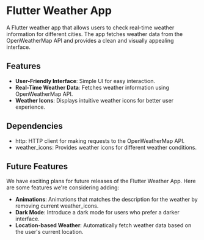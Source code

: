 # Flutter Weather App

A Flutter weather app that allows users to check real-time weather information for different cities. The app fetches weather data from the OpenWeatherMap API and provides a clean and visually appealing interface.

## Features

- **User-Friendly Interface**: Simple UI for easy interaction.
- **Real-Time Weather Data**: Fetches weather information using OpenWeatherMap API.
- **Weather Icons**: Displays intuitive weather icons for better user experience.
  
## Dependencies
- http: HTTP client for making requests to the OpenWeatherMap API.
- weather_icons: Provides weather icons for different weather conditions.
  
## Future Features
We have exciting plans for future releases of the Flutter Weather App. Here are some features we're considering adding:

- **Animations**: Animations that matches the description for the weather by removing current weather_icons.
- **Dark Mode**: Introduce a dark mode for users who prefer a darker interface.
- **Location-based Weather**: Automatically fetch weather data based on the user's current location.
